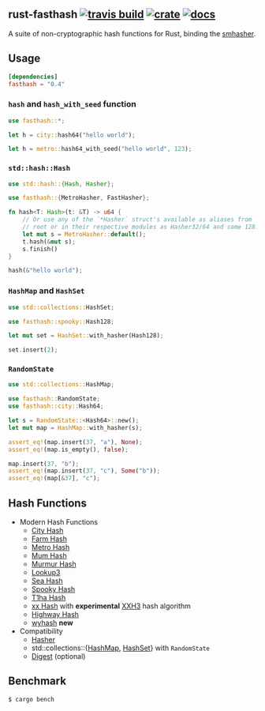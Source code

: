 ## rust-fasthash [![travis build](https://travis-ci.org/flier/rust-fasthash.svg?branch=master)](https://travis-ci.org/flier/rust-fasthash) [![crate](https://img.shields.io/crates/v/fasthash.svg)](https://crates.io/crates/fasthash) [![docs](https://docs.rs/fasthash/badge.svg)](https://docs.rs/crate/fasthash/)
A suite of non-cryptographic hash functions for Rust, binding the [smhasher](https://github.com/rurban/smhasher/).

## Usage

```toml
[dependencies]
fasthash = "0.4"
```

### `hash` and `hash_with_seed` function

```rust
use fasthash::*;

let h = city::hash64("hello world");

let h = metro::hash64_with_seed("hello world", 123);
```

### `std::hash::Hash`

```rust
use std::hash::{Hash, Hasher};

use fasthash::{MetroHasher, FastHasher};

fn hash<T: Hash>(t: &T) -> u64 {
    // Or use any of the `*Hasher` struct's available as aliases from 
    // root or in their respective modules as Hasher32/64 and some 128.
    let mut s = MetroHasher::default();
    t.hash(&mut s);
    s.finish()
}

hash(&"hello world");
```

### `HashMap` and `HashSet`

```rust
use std::collections::HashSet;

use fasthash::spooky::Hash128;

let mut set = HashSet::with_hasher(Hash128);

set.insert(2);
```

### `RandomState`

```rust
use std::collections::HashMap;

use fasthash::RandomState;
use fasthash::city::Hash64;

let s = RandomState::<Hash64>::new();
let mut map = HashMap::with_hasher(s);

assert_eq!(map.insert(37, "a"), None);
assert_eq!(map.is_empty(), false);

map.insert(37, "b");
assert_eq!(map.insert(37, "c"), Some("b"));
assert_eq!(map[&37], "c");
```

## Hash Functions

- Modern Hash Functions
  - [City Hash](https://github.com/google/cityhash)
  - [Farm Hash](https://github.com/google/farmhash)
  - [Metro Hash](https://github.com/jandrewrogers/MetroHash)
  - [Mum Hash](https://github.com/vnmakarov/mum-hash)
  - [Murmur Hash](https://sites.google.com/site/murmurhash/)
  - [Lookup3](https://en.wikipedia.org/wiki/Jenkins_hash_function)
  - [Sea Hash](https://github.com/ticki/tfs/tree/master/seahash)
  - [Spooky Hash](http://burtleburtle.net/bob/hash/spooky.html)
  - [T1ha Hash](https://github.com/leo-yuriev/t1ha)
  - [xx Hash](https://github.com/Cyan4973/xxHash) with  **experimental** [XXH3](https://github.com/Cyan4973/xxHash#new-experimental-hash-algorithm) hash algorithm
  - [Highway Hash](https://github.com/google/highwayhash)
  - [wyhash](https://github.com/wangyi-fudan/wyhash) **new**
- Compatibility
  - [Hasher](https://doc.rust-lang.org/std/hash/trait.Hasher.html)
  - std::collections::{[HashMap](https://doc.rust-lang.org/std/collections/struct.HashMap.html), [HashSet](https://doc.rust-lang.org/std/collections/struct.HashSet.html)} with `RandomState`
  - [Digest](https://docs.rs/digest/0.8.1/digest/trait.Digest.html) (optional)

## Benchmark

```bash
$ cargo bench
```
